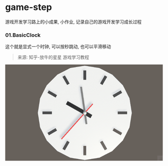 # game-step
游戏开发学习路上的小成果, 小作业, 记录自己的游戏开发学习成长过程



### 01.BasicClock

这个就是显式一个时钟, 可以按秒跳动, 也可以平滑移动

> 来源: 知乎-放牛的星星 游戏学习教程

![01-1时钟效果](images/01-1.gif)

